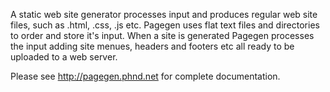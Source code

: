 A static web site generator processes input and  produces  regular  web
site  files, such as .html, .css, .js etc. Pagegen uses flat text files
and directories to order and store it's input. When a site is generated
Pagegen processes the input adding site menues, headers and footers etc
all ready to be uploaded to a web server.

Please see http://pagegen.phnd.net for complete documentation.
